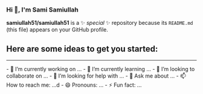 ### Hi 👋, I'm Sami Samiullah


**samiullah51/samiullah51** is a ✨ _special_ ✨ repository because its `README.md` (this file) appears on your GitHub profile.

Here are some ideas to get you started:
---
<hr />
- 🔭 I’m currently working on ...
- 🌱 I’m currently learning ...
- 👯 I’m looking to collaborate on ...
- 🤔 I’m looking for help with ...
- 💬 Ask me about ...
- 📫 How to reach me: ...d
- 😄 Pronouns: ...
- ⚡ Fun fact: ...

